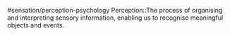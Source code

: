 #sensation/perception-psychology 
Perception::The process of organising and interpreting sensory information, enabling us to recognise meaningful objects and events.  